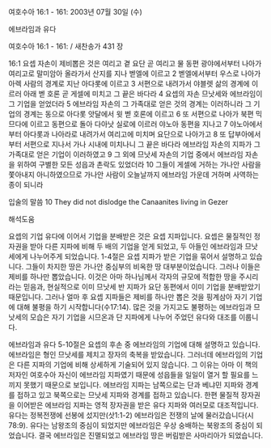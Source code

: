 여호수아 16:1 - 161: 
2003년 07월 30일 (수)

에브라임과 유다



여호수아 16:1 - 161: / 새찬송가 431 장


16:1 요셉 자손이 제비뽑은 것은 여리고 곁 요단 곧 여리고 물 동편 광야에서부터 나아가 여리고로 말미암아 올라가서 산지를 지나 벧엘에 이르고
2 벧엘에서부터 우스로 나아가 아렉 사람의 경계로 지난 아다롯에 이르고
3 서편으로 내려가서 야블렛 삶의 경계에 이르러 아래 벧 호론 곧 게셀에 미치고 그 끝은 바다라
4 요셉의 자손 므낫세와 에브라임이 그 기업을 얻었더라
5 에브라임 자손의 그 가족대로 얻은 것의 경계는 이러하니라 그 기업의 경계는 동으로 아다롯 앗달에서 윗 벧 호론에 이르고
6 또 서편으로 나아가 북편 믹므다에 이르고 동편으로 돌아 다아낫 실로에 이르러 야노아 동편을 지나고
7 야노아에서부터 아다롯과 나아라로 내려가서 여리고에 미치며 요단으로 나아가고
8 또 답부아에서부터 서편으로 지나서 가나 시내에 미치나니 그 끝은 바다라 에브라임 자손의 지파가 그 가족대로 얻은 기업이 이러하였고
9 그 외에 므낫세 자손의 기업 중에서 에브라임 자손을 위하여 구별한 모든 성읍과 촌락도 있었더라
10 그들이 게셀에 거하는 가나안 사람을 쫓아내지 아니하였으므로 가나안 사람이 오늘날까지 에브라임 가운데 거하며 사역하는 종이 되니라

입술의 말씀
10 They did not dislodge the Canaanites living in Gezer

해석도움





요셉의 기업
유다에 이어서 기업을 분배받은 것은 요셉 지파입니다.  요셉은 물질적인 정자권을 받아 다른 지파에 비해 두 배의 기업을 얻게 되었고, 두 아들인 에브라임과 므낫세에게 나누어주게 되었습니다.  1-4절은 요셉 지파가 받은 기업을 묶어서 설명하고 있습니다.  그들이 차지한 땅은 가나안 중심부의 비옥한 땅 대부분이었습니다.  그러나 이들은 제비를 하나만 뽑았습니다.  이것은 아마 하나님께서 각자의 규모에 적합한 땅을 주시리라는 믿음과, 현실적으로 이미 므낫세 반 지파가 요단 동편에서 이미 기업을 분배받았기 때문입니다.  그러나 얼마 후 요셉 지파들은 제비를 하나만 뽑은 것을 핑계삼아 자기 기업에 대해 불평을 하기 시작합니다(수17:14).  많은 것을 가지고도 불평하는 에브라임과 므낫세의 모습은 자기 기업을 시므온과 단 지파에게 나누어 주었던 유다와 대조를 이룹니다.

에브라임과 유다
5-10절은 요셉의 후손 중 에브라임의 기업에 대해 설명하고 있습니다.  에브라임은 형인 므낫세를 제치고 장자의 축복을 받았습니다.  그러너데 에브라임의 기업은 다른 지파의 기업에 비해 상세하게 기술되어 있지 않습니다.  그 이유는 아마 이 책의 저자인 여호수아 자신이 에브라임 지파였기 때문에 성읍들을 일일이 열거 할 필요를 느끼지 못했기 때문으로 보입니다.  에브라임 지파는 남쪽으로는 단과 베냐민 지파와 경계를 접하고 있고 북쪽으로는 므낫세 지파와 경계를 접하고 있습니다.  한편 물질적 장자권을 이어받은 에브라임 지파는 영적 장자권을 받은 유다 지파와 여러모로 대조적입니다.  유다는 정복전쟁에 선봉에 섰지만(삿1:1-2) 에브라임은 전쟁의 날에 물러갔습니다(시78:9).  유다는 남왕조의 중심이 되었지만 에브라임은 우상 숭배하는 북왕조의 중심이 되었습니다.  결국 에브라임은 진멸되었고 에브라임 땅은 버림받은 사마리아가 되었습니다.